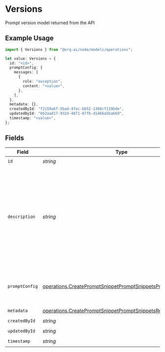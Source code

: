 # Versions

Prompt version model returned from the API

## Example Usage

```typescript
import { Versions } from "@orq-ai/node/models/operations";

let value: Versions = {
  id: "<id>",
  promptConfig: {
    messages: [
      {
        role: "exception",
        content: "<value>",
      },
    ],
  },
  metadata: {},
  createdById: "f2159a6f-5bad-4fec-bb52-1368cf119bde",
  updatedById: "662aad17-932d-4071-87f6-d1466a5ba669",
  timestamp: "<value>",
};
```

## Fields

| Field                                                                                                                                                              | Type                                                                                                                                                               | Required                                                                                                                                                           | Description                                                                                                                                                        |
| ------------------------------------------------------------------------------------------------------------------------------------------------------------------ | ------------------------------------------------------------------------------------------------------------------------------------------------------------------ | ------------------------------------------------------------------------------------------------------------------------------------------------------------------ | ------------------------------------------------------------------------------------------------------------------------------------------------------------------ |
| `id`                                                                                                                                                               | *string*                                                                                                                                                           | :heavy_check_mark:                                                                                                                                                 | N/A                                                                                                                                                                |
| `description`                                                                                                                                                      | *string*                                                                                                                                                           | :heavy_minus_sign:                                                                                                                                                 | The prompt snippet’s description, meant to be displayable in the UI. Use this field to optionally store a long form explanation of the prompt for your own purpose |
| `promptConfig`                                                                                                                                                     | [operations.CreatePromptSnippetPromptSnippetsPromptConfig](../../models/operations/createpromptsnippetpromptsnippetspromptconfig.md)                               | :heavy_check_mark:                                                                                                                                                 | A list of messages compatible with the openAI schema                                                                                                               |
| `metadata`                                                                                                                                                         | [operations.CreatePromptSnippetPromptSnippetsResponseMetadata](../../models/operations/createpromptsnippetpromptsnippetsresponsemetadata.md)                       | :heavy_check_mark:                                                                                                                                                 | N/A                                                                                                                                                                |
| `createdById`                                                                                                                                                      | *string*                                                                                                                                                           | :heavy_check_mark:                                                                                                                                                 | N/A                                                                                                                                                                |
| `updatedById`                                                                                                                                                      | *string*                                                                                                                                                           | :heavy_check_mark:                                                                                                                                                 | N/A                                                                                                                                                                |
| `timestamp`                                                                                                                                                        | *string*                                                                                                                                                           | :heavy_check_mark:                                                                                                                                                 | N/A                                                                                                                                                                |